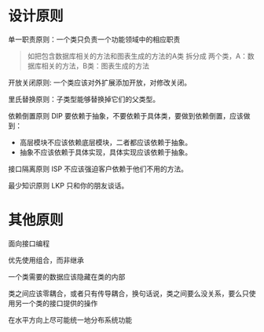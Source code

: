 # 设计原则

单一职责原则：一个类只负责一个功能领域中的相应职责
> 如把包含数据库相关的方法和图表生成的方法的A类 拆分成
两个类，A：数据库相关的方法，B类：图表生成的方法

开放关闭原则: 一个类应该对外扩展添加开放，对修改关闭。

里氏替换原则：子类型能够替换掉它们的父类型。

依赖倒置原则 DIP 要依赖于抽象，不要依赖于具体类，要做到依赖倒置，应该做到：

* 高层模块不应该依赖底层模块，二者都应该依赖于抽象。
* 抽象不应该依赖于具体实现，具体实现应该依赖于抽象。

接口隔离原则 ISP 不应该强迫客户依赖于他们不用的方法。

最少知识原则 LKP 只和你的朋友谈话。


# 其他原则

面向接口编程

优先使用组合，而非继承

一个类需要的数据应该隐藏在类的内部

类之间应该零耦合，或者只有传导耦合，换句话说，类之间要么没关系，要么只使用另一个类的接口提供的操作

在水平方向上尽可能统一地分布系统功能

